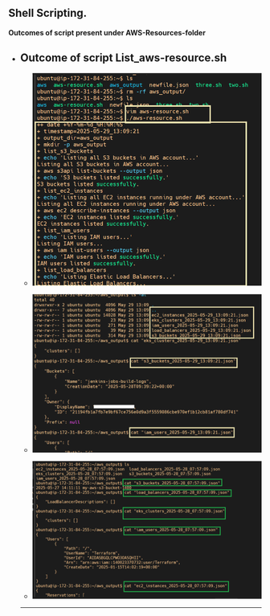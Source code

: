 ## Shell Scripting.

**Outcomes of script present under AWS-Resources-folder**
 
  - **Outcome of script List_aws-resource.sh**
    --- 
    - ![Shell-script-1](./images/Shell-script-1.png)

    - ![Shell-script-2](./images/Shell-script-2.png)
    
    - ![Shell-script-3](./images/Shell-script-3.png)
    ---

